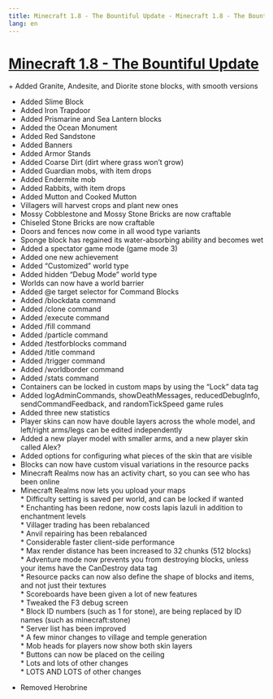 ```yaml
---
title: Minecraft 1.8 - The Bountiful Update - Minecraft 1.8 - The Bountiful Update
lang: en
---
```


[Minecraft 1.8 - The Bountiful Update]
======================================

\+ Added Granite, Andesite, and Diorite stone blocks, with smooth versions  
+ Added Slime Block  
+ Added Iron Trapdoor  
+ Added Prismarine and Sea Lantern blocks  
+ Added the Ocean Monument  
+ Added Red Sandstone  
+ Added Banners  
+ Added Armor Stands  
+ Added Coarse Dirt (dirt where grass won’t grow)  
+ Added Guardian mobs, with item drops  
+ Added Endermite mob  
+ Added Rabbits, with item drops  
+ Added Mutton and Cooked Mutton  
+ Villagers will harvest crops and plant new ones  
+ Mossy Cobblestone and Mossy Stone Bricks are now craftable  
+ Chiseled Stone Bricks are now craftable  
+ Doors and fences now come in all wood type variants  
+ Sponge block has regained its water-absorbing ability and becomes wet  
+ Added a spectator game mode (game mode 3)  
+ Added one new achievement  
+ Added “Customized” world type  
+ Added hidden “Debug Mode” world type  
+ Worlds can now have a world barrier  
+ Added @e target selector for Command Blocks  
+ Added /blockdata command  
+ Added /clone command  
+ Added /execute command  
+ Added /fill command  
+ Added /particle command  
+ Added /testforblocks command  
+ Added /title command  
+ Added /trigger command  
+ Added /worldborder command  
+ Added /stats command  
+ Containers can be locked in custom maps by using the “Lock” data tag  
+ Added logAdminCommands, showDeathMessages, reducedDebugInfo, sendCommandFeedback, and randomTickSpeed game rules  
+ Added three new statistics  
+ Player skins can now have double layers across the whole model, and left/right arms/legs can be edited independently  
+ Added a new player model with smaller arms, and a new player skin called Alex?  
+ Added options for configuring what pieces of the skin that are visible  
+ Blocks can now have custom visual variations in the resource packs  
+ Minecraft Realms now has an activity chart, so you can see who has been online  
+ Minecraft Realms now lets you upload your maps  
\* Difficulty setting is saved per world, and can be locked if wanted  
\* Enchanting has been redone, now costs lapis lazuli in addition to enchantment levels  
\* Villager trading has been rebalanced  
\* Anvil repairing has been rebalanced  
\* Considerable faster client-side performance  
\* Max render distance has been increased to 32 chunks (512 blocks)  
\* Adventure mode now prevents you from destroying blocks, unless your items have the CanDestroy data tag  
\* Resource packs can now also define the shape of blocks and items, and not just their textures  
\* Scoreboards have been given a lot of new features  
\* Tweaked the F3 debug screen  
\* Block ID numbers (such as 1 for stone), are being replaced by ID names (such as minecraft:stone)  
\* Server list has been improved  
\* A few minor changes to village and temple generation  
\* Mob heads for players now show both skin layers  
\* Buttons can now be placed on the ceiling  
\* Lots and lots of other changes  
\* LOTS AND LOTS of other changes  
- Removed Herobrine

  [Minecraft 1.8 - The Bountiful Update]: http://mcupdate.tumblr.com/post/96439224994/minecraft-18-the-bountiful-update
